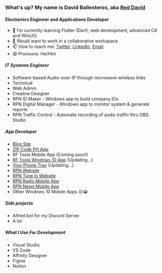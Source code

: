 ### What's up? My name is David Ballesteros, aka [Red David](https://reddavid.me)

#### Electronics Engineer and Applications Developer

- 🌱 I’m currently learning Flutter (Dart), web development, advanced C# and WinUI3
- 🤝 Would want to work in a collaborative workspace
- 📫 How to reach me: [Twitter](https://twitter.com/reddvid/), [LinkedIn](https://linkedin.com/in/reddvid/), [Email](mailto:hi@reddavid.me)
- 😄 Pronouns: He/Him

##### IT Systems Engineer
- Software-based Audio-over-IP through microwave wireless links
- Technical
- Web Admin
- Creative Designer
- RPN ID Maker - Windows app to build company IDs
- RPN Digital Manager - Windows app to monitor system & generate reports
- RPN Traffic Control - Automate recording of audio traffic thru OBS Studio


##### App Developer
- [Blog Site](https://reddavid.me)
- [ZIP Code PH App](https://reddavid.me/zipcodeph-app/)
- RF Tools Mobile App (Coming soon!)
- [RF Tools Windows 10 App](https://www.microsoft.com/store/productid/9nblggh41btt) (Updating...)
- [Your Phone Tray](https://www.microsoft.com/store/productid/9P9F9D77ZB0N) (Updating...)
- [RPN Website](https://rpnradio.com)
- [RPN Tune In Website](https://tunein.rpnradio.com)
- [RPN Radio Mobile App](https://tunein.rpnradio.com/download)
- [RPN News Mobile App](https://play.google.com/store/apps/details?id=com.rpnradio.news&hl=en_US&gl=US)
- Other Windows 10 Mobile Apps 😔😭

##### Side projects
- Alfred bot for my Discord Server
- A lot

##### What I Use For Development
- Visual Studio
- VS Code
- Affinity Designer
- Figma
- Notion
